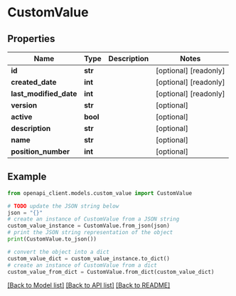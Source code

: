 # CustomValue


## Properties

Name | Type | Description | Notes
------------ | ------------- | ------------- | -------------
**id** | **str** |  | [optional] [readonly] 
**created_date** | **int** |  | [optional] [readonly] 
**last_modified_date** | **int** |  | [optional] [readonly] 
**version** | **str** |  | [optional] 
**active** | **bool** |  | [optional] 
**description** | **str** |  | [optional] 
**name** | **str** |  | [optional] 
**position_number** | **int** |  | [optional] 

## Example

```python
from openapi_client.models.custom_value import CustomValue

# TODO update the JSON string below
json = "{}"
# create an instance of CustomValue from a JSON string
custom_value_instance = CustomValue.from_json(json)
# print the JSON string representation of the object
print(CustomValue.to_json())

# convert the object into a dict
custom_value_dict = custom_value_instance.to_dict()
# create an instance of CustomValue from a dict
custom_value_from_dict = CustomValue.from_dict(custom_value_dict)
```
[[Back to Model list]](../README.md#documentation-for-models) [[Back to API list]](../README.md#documentation-for-api-endpoints) [[Back to README]](../README.md)


